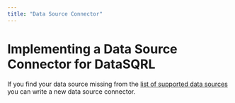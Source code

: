 ```yaml
---
title: "Data Source Connector"
---
```


# Implementing a Data Source Connector for DataSQRL

If you find your data source missing from the [list of supported data sources](/docs/guides/sources/overview)
you can write a new data source connector.